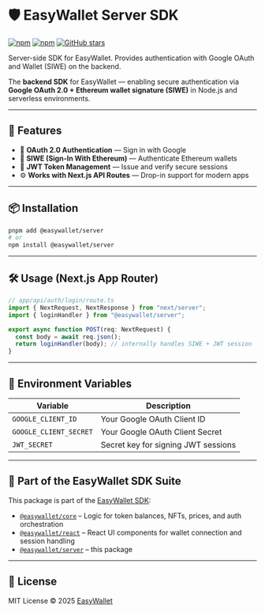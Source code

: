 # 🛡️ EasyWallet Server SDK

[![npm](https://img.shields.io/npm/v/@easywallet/server?color=%2360a5fa&label=npm%20version)](https://www.npmjs.com/package/@easywallet/server)
[![npm](https://img.shields.io/npm/dw/@easywallet/server?color=%2390caf9&label=downloads)](https://www.npmjs.com/package/@easywallet/server)
[![GitHub stars](https://img.shields.io/github/stars/karimK3/easywallet?style=social)](https://github.com/karimK3/easywallet)

Server-side SDK for EasyWallet. Provides authentication with Google OAuth and Wallet (SIWE) on the backend.

The **backend SDK** for EasyWallet — enabling secure authentication via **Google OAuth 2.0 + Ethereum wallet signature (SIWE)** in Node.js and serverless environments.

---

## 🚀 Features

- 🔐 **OAuth 2.0 Authentication** — Sign in with Google
- 🦊 **SIWE (Sign-In With Ethereum)** — Authenticate Ethereum wallets
- 🔑 **JWT Token Management** — Issue and verify secure sessions
- ⚙️ **Works with Next.js API Routes** — Drop-in support for modern apps

---

## 📦 Installation

```bash
pnpm add @easywallet/server
# or
npm install @easywallet/server
```

---

## 🛠️ Usage (Next.js App Router)

```ts
// app/api/auth/login/route.ts
import { NextRequest, NextResponse } from "next/server";
import { loginHandler } from "@easywallet/server";

export async function POST(req: NextRequest) {
  const body = await req.json();
  return loginHandler(body); // internally handles SIWE + JWT session
}
```

---

## 🔐 Environment Variables

| Variable            | Description                          |
|---------------------|--------------------------------------|
| `GOOGLE_CLIENT_ID`  | Your Google OAuth Client ID          |
| `GOOGLE_CLIENT_SECRET` | Your Google OAuth Client Secret   |
| `JWT_SECRET`        | Secret key for signing JWT sessions  |

---

## 🧩 Part of the EasyWallet SDK Suite

This package is part of the [EasyWallet SDK](https://github.com/easywallet/easywallet-core):

- [`@easywallet/core`](https://www.npmjs.com/package/@easywallet/core) – Logic for token balances, NFTs, prices, and auth orchestration
- [`@easywallet/react`](https://www.npmjs.com/package/@easywallet/react) – React UI components for wallet connection and session handling
- [`@easywallet/server`](https://www.npmjs.com/package/@easywallet/server) – this package

---

## 🪪 License

MIT License © 2025 [EasyWallet](https://easywallet.io)
